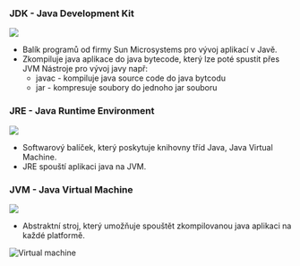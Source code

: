 ### JDK - Java Development Kit    
![](https://cdn.wiki-base.com/4408907/java_jdk-_jre_and_jvm_3.jpg.webp)

- Balík programů od firmy Sun Microsystems pro vývoj aplikací v Javě.
- Zkompiluje java aplikace do java bytecode, který lze poté spustit přes JVM
  Nástroje pro vývoj javy např: 
  - javac - kompiluje java source code do java bytcodu
  - jar - kompresuje soubory do jednoho jar souboru

### JRE - Java Runtime Environment   
![](https://cdn.wiki-base.com/4408907/java_jdk-_jre_and_jvm_2.jpg.webp)

- Softwarový balíček, který poskytuje knihovny tříd Java, Java Virtual Machine. 
- JRE spouští aplikaci java na JVM.

### JVM - Java Virtual Machine     
![](https://cdn.wiki-base.com/4408907/java_jdk-_jre_and_jvm.jpg.webp)

- Abstraktní stroj, který umožňuje spouštět zkompilovanou java aplikaci na každé platformě.

![Virtual machine](http://www.herongyang.com/JVM/JVM-Java-Virtual-Machine-Programming-Process.jpg)
